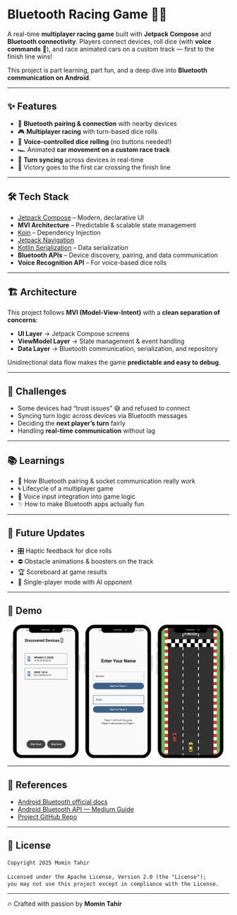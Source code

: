 # Bluetooth Racing Game 🚗🎲

A real-time **multiplayer racing game** built with **Jetpack Compose** and **Bluetooth connectivity**. Players connect devices, roll dice (with **voice commands** 🚀), and race animated cars on a custom track — first to the finish line wins!  

This project is part learning, part fun, and a deep dive into **Bluetooth communication on Android**.  

---

## ✨ Features
- 📡 **Bluetooth pairing & connection** with nearby devices  
- 🎮 **Multiplayer racing** with turn-based dice rolls  
- 🎲 **Voice-controlled dice rolling** (no buttons needed!)  
- 🏎️ Animated **car movement on a custom race track**  
- 🔄 **Turn syncing** across devices in real-time  
- 🏁 Victory goes to the first car crossing the finish line  

---

## 🛠 Tech Stack
- [Jetpack Compose](https://developer.android.com/jetpack/compose) – Modern, declarative UI  
- **MVI Architecture** – Predictable & scalable state management  
- [Koin](https://insert-koin.io/) – Dependency Injection  
- [Jetpack Navigation](https://developer.android.com/guide/navigation)  
- [Kotlin Serialization](https://github.com/Kotlin/kotlinx.serialization) – Data serialization  
- **Bluetooth APIs** – Device discovery, pairing, and data communication  
- **Voice Recognition API** – For voice-based dice rolls  

---

## 🏗 Architecture
This project follows **MVI (Model-View-Intent)** with a **clean separation of concerns**:  
- **UI Layer** → Jetpack Compose screens  
- **ViewModel Layer** → State management & event handling  
- **Data Layer** → Bluetooth communication, serialization, and repository  

Unidirectional data flow makes the game **predictable and easy to debug**.  

---

## 🚧 Challenges
- Some devices had “trust issues” 😅 and refused to connect  
- Syncing turn logic across devices via Bluetooth messages  
- Deciding the **next player’s turn** fairly  
- Handling **real-time communication** without lag  

---

## 📚 Learnings
- 🔑 How Bluetooth pairing & socket communication really work  
- 🌀 Lifecycle of a multiplayer game  
- 🎤 Voice input integration into game logic  
- ✨ How to make Bluetooth apps actually fun  

---

## 🔮 Future Updates
- 🎛️ Haptic feedback for dice rolls  
- ⛔ Obstacle animations & boosters on the track  
- 🏆 Scoreboard at game results  
- 🤖 Single-player mode with AI opponent   

---

## 📸 Demo
<p align="center">
  <img src="assets/screens.png" alt="Home Screen" width="1518"/>
</p>

---

## 📖 References
- [Android Bluetooth official docs](https://developer.android.com/develop/connectivity/bluetooth)  
- [Android Bluetooth API — Medium Guide](https://medium.com/@elementalistbtg/android-bluetooth-api-all-you-need-to-know-d9225a84754)  
- [Project GitHub Repo](https://github.com/momintahir/BluetoothRacerApp)  

---

## 📝 License
```
Copyright 2025 Momin Tahir

Licensed under the Apache License, Version 2.0 (the "License");
you may not use this project except in compliance with the License.
```

---

🔥 Crafted with passion by **Momin Tahir**
